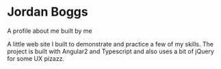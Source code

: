 # Jordan Boggs
A profile about me built by me

A little web site I built to demonstrate and practice a few of my skills. The project is built with Angular2 and Typescript and also uses a bit of jQuery for some UX pizazz.
